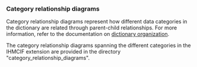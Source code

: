 ### Category relationship diagrams

Category relationship diagrams represent how different data categories in the dictionary
are related through parent-child relationships. For more information, refer to the
documentation on [dictionary organization](http://mmcif.wwpdb.org/docs/tutorials/mechanics/pdbx-mmcif-dict-struct.html).

The category relationship diagrams spanning the different categories in the IHMCIF extension are
provided in the directory "category_relationship_diagrams". 

